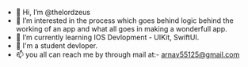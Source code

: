 - 👋 Hi, I’m @thelordzeus
- 👀 I’m interested in the process which goes behind logic behind the working of an app and what all goes in making a wonderfull app.
- 🌱 I’m currently learning IOS Devlopment - UIKit, SwiftUI.
- 💼 I'm a student devloper.
- 📫 you all can reach me by through mail at:-  arnav55125@gmail.com 

